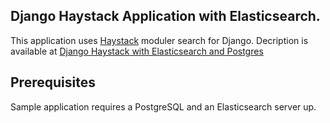 ## Django Haystack Application with Elasticsearch.

This application uses [Haystack](http://haystacksearch.org/) moduler search for Django. Decription is available at <a href="/python/Django/Python-Django-Haystack-Elasticsearch.php" target="_blank">Django Haystack with Elasticsearch and Postgres</a>

## Prerequisites
Sample application requires a PostgreSQL and an Elasticsearch server up.
